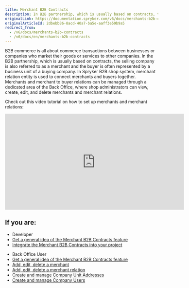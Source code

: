 ```yaml
---
title: Merchant B2B Contracts
description: In B2B partnership, which is usually based on contracts, the selling company is referred to as merchant and the buyer is represented by a business unit
originalLink: https://documentation.spryker.com/v6/docs/merchants-b2b-contracts
originalArticleId: 2dbebb86-8acd-40a7-ba5e-aaff3e59b9a5
redirect_from:
  - /v6/docs/merchants-b2b-contracts
  - /v6/docs/en/merchants-b2b-contracts
---
```


B2B commerce is all about commerce transactions between businesses or companies who market their goods or services to other companies. In the B2B partnership, which is usually based on contracts, the selling company is also referred to as a merchant and the buyer is often represented by a business unit of a buying company. In Spryker B2B shop system, merchant relation entity is used to connect merchants and buyers together. Merchants and merchant to buyer relations can be managed through a dedicated area of the Back Office, where shop administrators can view, create, edit, and delete merchants and merchant relations.

Check out this video tutorial on how to set up merchants and merchant relations:
<iframe src="https://fast.wistia.net/embed/iframe/aowgi1c6k1" title="How to Setup Merchant B2B Contractships in Spryker B2B Video" allowtransparency="true" frameborder="0" scrolling="no" class="wistia_embed" name="wistia_embed" allowfullscreen="0" mozallowfullscreen="0" webkitallowfullscreen="0" oallowfullscreen="0" msallowfullscreen="0" width="589" height="315"></iframe>

## If you are:

<div class="mr-container">
    <div class="mr-list-container">
        <!-- col1 -->
        <div class="mr-col">
            <ul class="mr-list mr-list-green">
                <li class="mr-title">Developer</li>
                <li><a href="docs\scos\user\features\202009.0\merchant-b2b-contracts\merchant-b2b-contracts-feature-overview.md" class="mr-link">Get a general idea of the Merchant B2B Contracts feature</a></li>
                <li><a href="docs\scos\dev\migration-and-integration\202009.0\feature-integration-guides\merchant-b2b-contracts-feature-integration.md" class="mr-link">Integrate the Merchant B2B Contracts into your project</a></li>
            </ul>
        </div>
         <!-- col2 -->
        <div class="mr-col">
            <ul class="mr-list mr-list-blue">
                <li class="mr-title"> Back Office User</li>
                <li><a href="docs\scos\user\features\202009.0\merchant-b2b-contracts\merchant-b2b-contracts-feature-overview.md" class="mr-link">Get a general idea of the Merchant B2B Contracts feature</a></li>
                <li><a href="docs\scos\user\user-guides\202009.0\back-office-user-guide\marketplace\merchants-and-merchant-relations\managing-merchants.md" class="mr-link">Add, edit, delete a merchant</a></li>
                <li><a href="docs\scos\user\user-guides\202009.0\back-office-user-guide\marketplace\merchants-and-merchant-relations\managing-merchant-relations.md" class="mr-link">Add, edit, delete a merchant relation</a></li>
                <li><a href="docs\scos\user\user-guides\202009.0\back-office-user-guide\customer\company-account\managing-company-unit-addresses.md" class="mr-link">Create and manage Company Unit Addresses</a></li>
                <li><a href="docs\scos\user\user-guides\202009.0\back-office-user-guide\customer\company-account\managing-company-users.md" class="mr-link">Create and manage Company Users</a></li>
            </ul>
        </div>
        </div>
</div>
